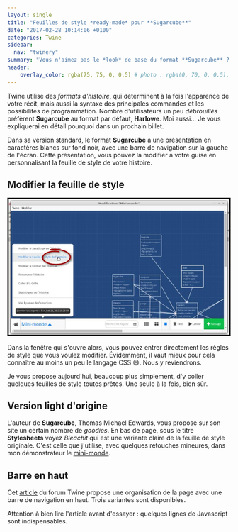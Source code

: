 ```yaml
---
layout: single
title: "Feuilles de style *ready-made* pour **Sugarcube**"
date: "2017-02-28 10:14:06 +0100"
categories: Twine
sidebar:
  nav: "twinery"
summary: "Vous n'aimez pas le *look* de base du format **Sugarcube** ? Moi non plus."
header:
    overlay_color: rgba(75, 75, 0, 0.5) # photo : rgba(0, 70, 0, 0.5), twine : rgba(75, 75, 0, 0.5), jekyll : rgba(0, 20, 120, 0.5), divers : rgba(0, 0, 70, 0.5)
---
```

Twine utilise des *formats d'histoire*, qui déterminent à la fois l'apparence de votre récit, mais aussi la syntaxe des principales commandes et les possibilités de programmation.
Nombre d'utilisateurs un peu *débrouillés* préfèrent **Sugarcube** au format par défaut, **Harlowe**. Moi aussi... Je vous expliquerai en détail pourquoi dans un prochain billet.

Dans sa version standard, le format **Sugarcube** a une présentation en caractères blancs sur fond noir, avec une barre de navigation sur la gauche de l'écran. Cette présentation, vous pouvez la modifier à votre guise en personnalisant la feuille de style de votre histoire.

## Modifier la feuille de style

![Sugarcube : modifier la feuille de style](/assets/images/css_sugarcube01a.jpg)

Dans la fenêtre qui s'ouvre alors, vous pouvez entrer directement les règles de style que vous voulez modifier. Évidemment, il vaut mieux pour cela connaître au moins un peu le langage CSS 😄. Nous y reviendrons.

Je vous propose aujourd'hui, beaucoup plus simplement, d'y coller quelques feuilles de style toutes prêtes. Une seule à la fois, bien sûr.

## Version light d'origine

L'auteur de **Sugarcube**, Thomas Michael Edwards, vous propose sur son site un certain nombre de *goodies*. En bas de page, sous le titre **Stylesheets** voyez *Bleachit* qui est une variante claire de la feuille de style originale. C'est celle que j'utilise, avec quelques retouches mineures, dans mon démonstrateur le [mini-monde](/mini-monde/).

## Barre en haut

Cet [article](http://twinery.org/forum/discussion/8405/heres-a-few-style-sheets-for-sugarcube-2-menu-bar-at-the-top-and-some-other-changes) du forum Twine propose une organisation de la page avec une barre de navigation en haut. Trois variantes sont disponibles.

Attention à bien lire l'article avant d'essayer : quelques lignes de Javascript sont indispensables.
